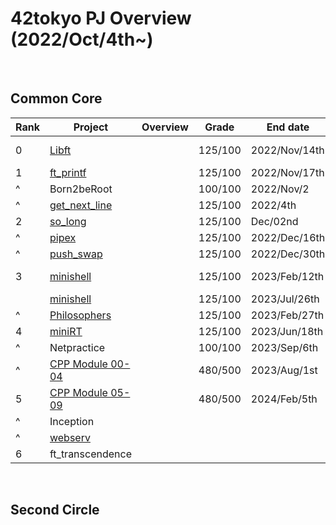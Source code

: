 # 42tokyo PJ Overview (2022/Oct/4th~)

<br>

## Common Core
| Rank | Project                | Overview                      | Grade   | End date      | Note                     | 
| ---- | ---------------------- | ----------------------------- | ------- | ------------- | ------------------------ | 
| 0    | [Libft][1]             |                               | 125/100 | 2022/Nov/14th | [42_libs][2](update ver) | 
| 1    | [ft_printf][3]         |                               | 125/100 | 2022/Nov/17th |                          | 
| ^    | Born2beRoot            |                               | 100/100 | 2022/Nov/2    |                          |
| ^    | [get_next_line][4]     |                               | 125/100 | 2022/4th      |                          | 
| 2    | [so_long][5]           |                               | 125/100 | Dec/02nd      |                          | 
| ^    | [pipex][6]             |                               | 125/100 | 2022/Dec/16th |                          | 
| ^    | [push_swap][7]         |                               | 125/100 | 2022/Dec/30th |                          | 
| 3    | [minishell][8]         |                               | 125/100 | 2023/Feb/12th | with [weijuan82113][101] | 
|      | [minishell][13]        |                               | 125/100 | 2023/Jul/26th | with [habvi][103]        | 
| ^    | [Philosophers][9]      |                               | 125/100 | 2023/Feb/27th |                          | 
| 4    | [miniRT][10]           |                               | 125/100 | 2023/Jun/18th | with [molhot][102]       |
| ^    | Netpractice            |                               | 100/100 | 2023/Sep/6th  |                          | 
| ^    | [CPP Module 00-04][11] |                               | 480/500 | 2023/Aug/1st  |                          | 
| 5    | [CPP Module 05-09][12] |                               | 480/500 | 2024/Feb/5th  | with [naharagu][104]     | 
| ^    | Inception              |                               |         |               |                          | 
| ^    | [webserv][14]          |                               |         |               |                          | 
| 6    | ft_transcendence       |                               |         |               |                          | 


[1]:https://github.com/ak0327/42_libft
[2]:https://github.com/ak0327/42_libs
[3]:https://github.com/ak0327/42_ft_printf
[4]:https://github.com/ak0327/42_get_next_line
[5]:https://github.com/ak0327/42_so_long
[6]:https://github.com/ak0327/42_pipex
[7]:https://github.com/ak0327/42_push_swap
[8]:https://github.com/minishellakirawchen/minishell_rev1
[9]:https://github.com/ak0327/42_philosophers
[10]:https://github.com/42minirt/miniRT
[11]:https://github.com/ak0327/42_CPP_Module_00-04
[12]:https://github.com/ak0327/42_CPP_Module_05-09
[13]:https://github.com/habvi/42_minishell
[14]:https://github.com/Webserve4242/webserv

[101]:https://github.com/weijuan82113
[102]:https://github.com/molhot
[103]:https://github.com/habvi
[104]:https://github.com/naharagu

<br>

## Second Circle

